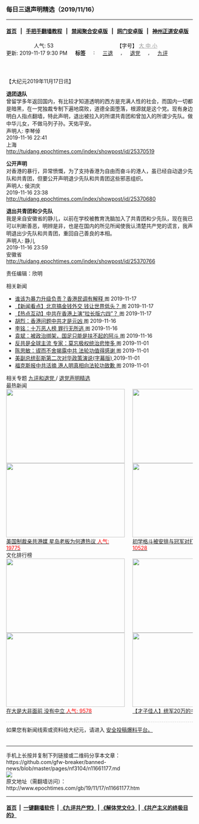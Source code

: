 ### 每日三退声明精选（2019/11/16）
------------------------

#### [首页](https://github.com/gfw-breaker/banned-news/blob/master/README.md) &nbsp;&nbsp;|&nbsp;&nbsp; [手把手翻墙教程](https://github.com/gfw-breaker/guides/wiki) &nbsp;&nbsp;|&nbsp;&nbsp; [禁闻聚合安卓版](https://github.com/gfw-breaker/bn-android) &nbsp;&nbsp;|&nbsp;&nbsp; [网门安卓版](https://github.com/oGate2/oGate) &nbsp;&nbsp;|&nbsp;&nbsp; [神州正道安卓版](https://github.com/SzzdOgate/update) 



<div class="column" id="artbody" itemprop="articleBody">
 <header role="heading">
  <div class="large-12 medium-12 small-12 columns articleBodyTopBar" id="topbar">
   <div class="large-9 medium-9 small-12 column" id="v2015_share">
    <a class="facebook-round icons" href="https://www.facebook.com/sharer/sharer.php?u=http://www.epochtimes.com/gb/19/11/17/n11661177.htm" target="_blank">
    </a>
    <a class="twitter-round icons" href="https://twitter.com/intent/tweet?text=%E6%AF%8F%E6%97%A5%E4%B8%89%E9%80%80%E8%81%B2%E6%98%8E%E7%B2%BE%E9%81%B8%EF%BC%882019%2F11%2F16%EF%BC%89&amp;via=dajiyuan&amp;url=http://www.epochtimes.com/gb/19/11/17/n11661177.htm" target="_blank">
    </a>
    <a class="email-round icons" displaytext="Email" href="mailto:?subject=%E6%AF%8F%E6%97%A5%E4%B8%89%E9%80%80%E8%81%B2%E6%98%8E%E7%B2%BE%E9%81%B8%EF%BC%882019%2F11%2F16%EF%BC%89&amp;body=%E6%AF%8F%E6%97%A5%E4%B8%89%E9%80%80%E8%81%B2%E6%98%8E%E7%B2%BE%E9%81%B8%EF%BC%882019%2F11%2F16%EF%BC%89%20http://www.epochtimes.com/gb/19/11/17/n11661177.htm" target="_top">
    </a>
    <span class="stButton">
     <span class="stLarge">
      <a class="djy-fonts icons" href="http://www.epochtimes.com/b5/19/11/17/n11661177.htm">
      </a>
     </span>
    </span>
    <span class="stButton">
     <span class="stLarge">
      <a class="story_function djy-print icons" href="#Print" onclick="window.print(); return false;" rel="nofollow" target="_blank">
      </a>
     </span>
    </span>
    <span class="stButton">
     <span class="pageview">
      人气: 53
     </span>
    </span>
   </div>
   <div class="large-3 medium-3 small-12 column">
    【字号】
    <a href="#" onclick="changeArticleFont('b');return false;" style="color: rgb(153, 153, 153);">
     大
    </a>
    <a href="#" onclick="changeArticleFont('m');return false;" style="color: rgb(153, 153, 153);">
     中
    </a>
    <a class="textLink" href="#" onclick="changeArticleFont('s');return false;" style="color: rgb(153, 153, 153);">
     小
    </a>
   </div>
   <div class="clear">
   </div>
  </div>
  <div class="mbottom10 large-12 medium-12 small-12 columns">
   <time datetime="2019-11-17T21:30:03+08:00">
    更新: 2019-11-17 9:30 PM
   </time>
   <span style="font-weight: bold;">
    标签
   </span>
   :
   <span style="display: none;">
    tags:
   </span>
   <a href="http://www.epochtimes.com/gb/tag/%E4%B8%89%E9%80%80.html" rel="tag">
    三退
   </a>
   ,
   <a href="http://www.epochtimes.com/gb/tag/%E9%80%80%E5%85%9A.html" rel="tag">
    退党
   </a>
   ,
   <a href="http://www.epochtimes.com/gb/tag/%E4%B9%9D%E8%AF%84.html" rel="tag">
    九评
   </a>
  </div>
 </header>
 <!-- article content begin -->
 <p>
  【大纪元2019年11月17日讯】
 </p>
 <p>
  <strong>
   退团退队
  </strong>
  <br/>
  曾留学多年返回国内，有比较才知道透明的西方是充满人性的社会，而国内一切都是暗黑，在一党独裁专制下遍地腐败，道德全面堕落，根源就是这个党。现有身边明白人指点翻墙，特此声明，退出被拉入的所谓共青团和曾加入的所谓少先队。做中华儿女，不做马列子孙。天佑平安。
  <br/>
  声明人: 李琴倬
  <br/>
  2019-11-16 22:41
  <br/>
  上海
  <br/>
  <a href="http://tuidang.epochtimes.com/index/showpost/id/25370519">
   http://tuidang.epochtimes.com/index/showpost/id/25370519
  </a>
 </p>
 <p>
  <strong>
   公开声明
  </strong>
  <br/>
  对香港的暴行，异常愤慨，为了支持香港为自由而奋斗的港人，虽已经自动退少先队和共青团，但要公开声明退少先队和共青团这些邪恶组织。
  <br/>
  声明人: 侯洪庆
  <br/>
  2019-11-16 23:38
  <br/>
  <a href="http://tuidang.epochtimes.com/index/showpost/id/25370680">
   http://tuidang.epochtimes.com/index/showpost/id/25370680
  </a>
 </p>
 <p>
  <strong>
   退出共青团和少先队
  </strong>
  <br/>
  我是来自安徽省的静儿，以前在学校被教育洗脑加入了共青团和少先队，现在我已可以判断善恶，明辨是非，也是在国内的所见所闻使我认清楚共产党的谎言，我声明退出少先队和共青团，重回自己善良的本相。
  <br/>
  声明人: 静儿
  <br/>
  2019-11-16 23:59
  <br/>
  安徽省
  <br/>
  <a href="http://tuidang.epochtimes.com/index/showpost/id/25370766">
   http://tuidang.epochtimes.com/index/showpost/id/25370766
  </a>
 </p>
 <p>
  责任编辑：欣明
 </p>
 <!-- article content end -->
 <div id="below_article_ad">
  <div id="below_article_ad_inner">
  </div>
 </div>
 <aside role="complementary">
  <div class="large-12 medium-12 column" id="related">
   <div class="related-news">
    相关新闻
    <span class="triangle">
    </span>
   </div>
   <div class="related-list">
    <ul class="related-posts">
     <li>
      <span>
       <a href="http://www.epochtimes.com/gb/19/11/16/n11660431.htm">
       </a>
      </span>
      <span class="dot1 icons">
       <a href="http://www.epochtimes.com/gb/19/11/16/n11660431.htm">
       </a>
      </span>
      <span class="post-title">
       <a href="http://www.epochtimes.com/gb/19/11/16/n11660431.htm">
        谁该为暴力升级负责？香港民调有解释
       </a>
       <font class="tu" style="font-size:13px;">
        图
       </font>
       <span class="post-date">
        2019-11-17
       </span>
      </span>
     </li>
     <li>
      <span>
       <a href="http://www.epochtimes.com/gb/19/11/16/n11660328.htm">
       </a>
      </span>
      <span class="dot2 icons">
       <a href="http://www.epochtimes.com/gb/19/11/16/n11660328.htm">
       </a>
      </span>
      <span class="post-title">
       <a href="http://www.epochtimes.com/gb/19/11/16/n11660328.htm">
        【新闻看点】北京搞金钱外交 钱让世界低头？
       </a>
       <font class="tu" style="font-size:13px;">
        图
       </font>
       <span class="post-date">
        2019-11-17
       </span>
      </span>
     </li>
     <li>
      <span>
       <a href="http://www.epochtimes.com/gb/19/11/16/n11660291.htm">
       </a>
      </span>
      <span class="dot3 icons">
       <a href="http://www.epochtimes.com/gb/19/11/16/n11660291.htm">
       </a>
      </span>
      <span class="post-title">
       <a href="http://www.epochtimes.com/gb/19/11/16/n11660291.htm">
        【热点互动】中共在香港上演“拉长版六四”？
       </a>
       <font class="tu" style="font-size:13px;">
        图
       </font>
       <span class="post-date">
        2019-11-17
       </span>
      </span>
     </li>
     <li>
      <span>
       <a href="http://www.epochtimes.com/gb/19/11/16/n11659821.htm">
       </a>
      </span>
      <span class="dot4 icons">
       <a href="http://www.epochtimes.com/gb/19/11/16/n11659821.htm">
       </a>
      </span>
      <span class="post-title">
       <a href="http://www.epochtimes.com/gb/19/11/16/n11659821.htm">
        胡烈：香港问题中共才是元凶
       </a>
       <font class="tu" style="font-size:13px;">
        图
       </font>
       <span class="post-date">
        2019-11-16
       </span>
      </span>
     </li>
     <li>
      <span>
       <a href="http://www.epochtimes.com/gb/19/11/16/n11659726.htm">
       </a>
      </span>
      <span class="dot5 icons">
       <a href="http://www.epochtimes.com/gb/19/11/16/n11659726.htm">
       </a>
      </span>
      <span class="post-title">
       <a href="http://www.epochtimes.com/gb/19/11/16/n11659726.htm">
        李铭：十万恶人榜 罪行无所逃
       </a>
       <font class="tu" style="font-size:13px;">
        图
       </font>
       <span class="post-date">
        2019-11-16
       </span>
      </span>
     </li>
     <li>
      <span>
       <a href="http://www.epochtimes.com/gb/19/11/15/n11659327.htm">
       </a>
      </span>
      <span class="dot6 icons">
       <a href="http://www.epochtimes.com/gb/19/11/15/n11659327.htm">
       </a>
      </span>
      <span class="post-title">
       <a href="http://www.epochtimes.com/gb/19/11/15/n11659327.htm">
        袁斌：被政治绑架，国足只能是扶不起的阿斗
       </a>
       <font class="tu" style="font-size:13px;">
        图
       </font>
       <span class="post-date">
        2019-11-16
       </span>
      </span>
     </li>
     <li>
      <span>
       <a href="http://www.epochtimes.com/gb/19/11/1/n11627179.htm">
       </a>
      </span>
      <span class="dot0 icons">
       <a href="http://www.epochtimes.com/gb/19/11/1/n11627179.htm">
       </a>
      </span>
      <span class="post-title">
       <a href="http://www.epochtimes.com/gb/19/11/1/n11627179.htm">
        反共是全球主流 专家：莫忘极权统治悲惨多
       </a>
       <font class="tu" style="font-size:13px;">
        图
       </font>
       <span class="post-date">
        2019-11-01
       </span>
      </span>
     </li>
     <li>
      <span>
       <a href="http://www.epochtimes.com/gb/19/11/1/n11627189.htm">
       </a>
      </span>
      <span class="dot1 icons">
       <a href="http://www.epochtimes.com/gb/19/11/1/n11627189.htm">
       </a>
      </span>
      <span class="post-title">
       <a href="http://www.epochtimes.com/gb/19/11/1/n11627189.htm">
        陈思敏：锲而不舍揭露中共 法轮功值得感谢
       </a>
       <font class="tu" style="font-size:13px;">
        图
       </font>
       <span class="post-date">
        2019-11-01
       </span>
      </span>
     </li>
     <li>
      <span>
       <a href="http://www.epochtimes.com/gb/19/11/1/n11626254.htm">
       </a>
      </span>
      <span class="dot2 icons">
       <a href="http://www.epochtimes.com/gb/19/11/1/n11626254.htm">
       </a>
      </span>
      <span class="post-title">
       <a href="http://www.epochtimes.com/gb/19/11/1/n11626254.htm">
        美副总统彭斯第二次对华政策演说(字幕版)
       </a>
       <span class="title_video">
       </span>
       <span class="post-date">
        2019-11-01
       </span>
      </span>
     </li>
     <li>
      <span>
       <a href="http://www.epochtimes.com/gb/19/10/31/n11625746.htm">
       </a>
      </span>
      <span class="dot3 icons">
       <a href="http://www.epochtimes.com/gb/19/10/31/n11625746.htm">
       </a>
      </span>
      <span class="post-title">
       <a href="http://www.epochtimes.com/gb/19/10/31/n11625746.htm">
        福克斯报中共活摘 港人明真相向法轮功致歉
       </a>
       <font class="tu" style="font-size:13px;">
        图
       </font>
       <span class="post-date">
        2019-11-01
       </span>
      </span>
     </li>
    </ul>
   </div>
  </div>
  <div class="mbottom10 mtop10 large-12 medium-12 small-12 left" id="relatedFocus">
   <span>
    相关专题
   </span>
   <a href="http://www.epochtimes.com/gb/nf3046.htm" rel="tag">
    九评和退党
   </a>
   /
   <a href="http://www.epochtimes.com/gb/nf3104.htm" rel="tag">
    退党声明精选
   </a>
  </div>
  <div class="article_bottom column" id="v2015_content_bottom">
   <div class="block-wrap">
    <div class="box_header boxTitle">
     最热新闻
    </div>
    <div class="border large-12 medium-12 small-12 columns">
     <div class="large-12 medium-12 small-12 columns">
      <div class="large-6 medium-6 small-6 left imagepost">
       <a href="http://www.epochtimes.com/gb/19/12/10/n11714459.htm" title="美国制裁亲共港媒 星岛老板为何遭热议">
        <img alt="" class="lazy attachment-djy_320_200 size-djy_320_200 wp-post-image" data-src="http://i.epochtimes.com/assets/uploads/2019/12/1912010333182188-320x200.jpg" height="200" src="/assets/themes/djy/images/white.png" width="320">
         <noscript>
          <img alt="" class="attachment-djy_320_200 size-djy_320_200 wp-post-image" height="200" src="http://i.epochtimes.com/assets/uploads/2019/12/1912010333182188-320x200.jpg" width="320"/>
         </noscript>
         <div>
          美国制裁亲共港媒 星岛老板为何遭热议
          <font color="red">
           人气: 19775
          </font>
         </div>
        </img>
       </a>
      </div>
      <div class="large-6 medium-6 small-6 left imagepost">
       <a href="http://www.epochtimes.com/gb/19/12/11/n11716774.htm" title="初学格斗被安排与冠军对打 大学生被踢命危">
        <img alt="" class="lazy attachment-djy_320_200 size-djy_320_200 wp-post-image" data-src="http://i.epochtimes.com/assets/uploads/2019/12/Untitled-2-320x200.gif" height="200" src="/assets/themes/djy/images/white.png" width="320">
         <noscript>
          <img alt="" class="attachment-djy_320_200 size-djy_320_200 wp-post-image" height="200" src="http://i.epochtimes.com/assets/uploads/2019/12/Untitled-2-320x200.gif" width="320"/>
         </noscript>
         <div>
          初学格斗被安排与冠军对打 大学生被踢命危
          <font color="red">
           人气: 10528
          </font>
         </div>
        </img>
       </a>
      </div>
     </div>
     <div class="large-12 medium-12 small-12 columns">
      <div class="large-6 medium-6 small-6 left imagepost">
       <a href="http://www.epochtimes.com/gb/19/12/9/n11711264.htm" title="中共态度反复 任正非家族形象快速崩溃">
        <img alt="" class="lazy attachment-djy_320_200 size-djy_320_200 wp-post-image" data-src="http://i.epochtimes.com/assets/uploads/2019/12/019-12-05.08-320x200.jpg" height="200" src="/assets/themes/djy/images/white.png" width="320">
         <noscript>
          <img alt="" class="attachment-djy_320_200 size-djy_320_200 wp-post-image" height="200" src="http://i.epochtimes.com/assets/uploads/2019/12/019-12-05.08-320x200.jpg" width="320"/>
         </noscript>
         <div>
          中共态度反复 任正非家族形象快速崩溃
          <font color="red">
           人气: 10142
          </font>
         </div>
        </img>
       </a>
      </div>
      <div class="large-6 medium-6 small-6 left imagepost">
       <a href="http://www.epochtimes.com/gb/19/12/11/n11716613.htm" title="美前官员：中共陷困境 川普不需要贸易协议">
        <img alt="" class="lazy attachment-djy_320_200 size-djy_320_200 wp-post-image" data-src="http://i.epochtimes.com/assets/uploads/2019/12/GettyImages-1180494134-1-320x200.jpg" height="200" src="/assets/themes/djy/images/white.png" width="320"/>
        <noscript>
         <img alt="" class="attachment-djy_320_200 size-djy_320_200 wp-post-image" height="200" src="http://i.epochtimes.com/assets/uploads/2019/12/GettyImages-1180494134-1-320x200.jpg" width="320"/>
        </noscript>
        <div>
         美前官员：中共陷困境 川普不需要贸易协议
         <font color="red">
          人气: 9526
         </font>
        </div>
       </a>
      </div>
     </div>
     <div class="large-12 medium-12 small-12 columns">
     </div>
    </div>
   </div>
   <div class="block-wrap">
    <div class="box_header boxTitle">
     文化排行榜
    </div>
    <div class="border large-12 medium-12 small-12 columns">
     <div class="large-12 medium-12 small-12 columns">
      <div class="large-6 medium-6 small-6 left imagepost">
       <a href="http://www.epochtimes.com/gb/19/11/26/n11682462.htm" title="在大是大非面前 没有中立">
        <span style="height: 200px">
         <img alt="" class="lazy attachment-djy_320_200 size-djy_320_200 wp-post-image" data-src="http://i.epochtimes.com/assets/uploads/2016/01/1601160748421695-320x200.jpg" height="200" src="/assets/themes/djy/images/white.png" width="320"/>
         <noscript>
          <img alt="" class="attachment-djy_320_200 size-djy_320_200 wp-post-image" height="200" src="http://i.epochtimes.com/assets/uploads/2016/01/1601160748421695-320x200.jpg" width="320"/>
         </noscript>
        </span>
        <div>
         在大是大非面前 没有中立
         <font color="red">
          人气: 9578
         </font>
        </div>
       </a>
      </div>
      <div class="large-6 medium-6 small-6 left imagepost">
       <a href="http://www.epochtimes.com/gb/19/12/1/n11693541.htm" title="【才子佳人】统军20万的书法家颜真卿">
        <span style="height: 200px">
         <img alt="" class="lazy attachment-djy_320_200 size-djy_320_200 wp-post-image" data-src="http://i.epochtimes.com/assets/uploads/2011/06/9d812b14f5e6443d96a110d902d1714c-320x200.jpg" height="200" src="/assets/themes/djy/images/white.png" width="320"/>
         <noscript>
          <img alt="" class="attachment-djy_320_200 size-djy_320_200 wp-post-image" height="200" src="http://i.epochtimes.com/assets/uploads/2011/06/9d812b14f5e6443d96a110d902d1714c-320x200.jpg" width="320"/>
         </noscript>
        </span>
        <div>
         【才子佳人】统军20万的书法家颜真卿
         <font color="red">
          人气: 3320
         </font>
        </div>
       </a>
      </div>
     </div>
     <div class="large-12 medium-12 small-12 columns">
      <div class="large-6 medium-6 small-6 left imagepost">
       <a href="http://www.epochtimes.com/gb/19/11/29/n11690587.htm" title="轮回中“我是谁”？前世为僧 今生为官">
        <span style="height: 200px">
         <img alt="" class="lazy attachment-djy_320_200 size-djy_320_200 wp-post-image" data-src="http://i.epochtimes.com/assets/uploads/2019/12/1901091505412483-320x200.jpg" height="200" src="/assets/themes/djy/images/white.png" width="320"/>
         <noscript>
          <img alt="" class="attachment-djy_320_200 size-djy_320_200 wp-post-image" height="200" src="http://i.epochtimes.com/assets/uploads/2019/12/1901091505412483-320x200.jpg" width="320"/>
         </noscript>
        </span>
        <div>
         轮回中“我是谁”？前世为僧 今生为官
         <font color="red">
          人气: 2696
         </font>
        </div>
       </a>
      </div>
      <div class="large-6 medium-6 small-6 left imagepost">
       <a href="http://www.epochtimes.com/gb/19/12/5/n11703454.htm" title="【三国英雄】之六：曹操如何绝地逢生">
        <span style="height: 200px">
         <img alt="" class="lazy attachment-djy_320_200 size-djy_320_200 wp-post-image" data-src="http://i.epochtimes.com/assets/uploads/2019/12/fcd477152def1d25eddbe2860078af63-320x200.jpg" height="200" src="/assets/themes/djy/images/white.png" width="320"/>
         <noscript>
          <img alt="" class="attachment-djy_320_200 size-djy_320_200 wp-post-image" height="200" src="http://i.epochtimes.com/assets/uploads/2019/12/fcd477152def1d25eddbe2860078af63-320x200.jpg" width="320"/>
         </noscript>
        </span>
        <div>
         【三国英雄】之六：曹操如何绝地逢生
         <font color="red">
          人气: 2173
         </font>
        </div>
       </a>
      </div>
     </div>
     <div class="large-12 medium-12 small-12 columns">
     </div>
    </div>
   </div>
   <div class="large-12 medium-12 small-12 column" style="margin: 20px 0; border-top: 1px dashed #ccc; padding-top: 10px;">
    <div id="baoliao_box">
     如果您有新闻线索或资料给大纪元，请进入
     <a class="tougaolink" href="https://tougao.epochtimes.com/tougao.php" target="_blank">
      安全投稿爆料平台。
     </a>
    </div>
   </div>
  </div>
 </aside>
</div>

<hr/>
手机上长按并复制下列链接或二维码分享本文章：<br/>
https://github.com/gfw-breaker/banned-news/blob/master/pages/nf3104/n11661177.md <br/>
<a href='https://github.com/gfw-breaker/banned-news/blob/master/pages/nf3104/n11661177.md'><img src='https://github.com/gfw-breaker/banned-news/blob/master/pages/nf3104/n11661177.md.png'/></a> <br/>
原文地址（需翻墙访问）：http://www.epochtimes.com/gb/19/11/17/n11661177.htm


------------------------
#### [首页](https://github.com/gfw-breaker/banned-news/blob/master/README.md) &nbsp;|&nbsp; [一键翻墙软件](https://github.com/gfw-breaker/nogfw/blob/master/README.md) &nbsp;| [《九评共产党》](https://github.com/gfw-breaker/9ping.md/blob/master/README.md#九评之一评共产党是什么) | [《解体党文化》](https://github.com/gfw-breaker/jtdwh.md/blob/master/README.md) | [《共产主义的终极目的》](https://github.com/gfw-breaker/gczydzjmd.md/blob/master/README.md)


<img src='http://gfw-breaker.win/banned-news/pages/nf3104/n11661177.md' width='0px' height='0px'/>